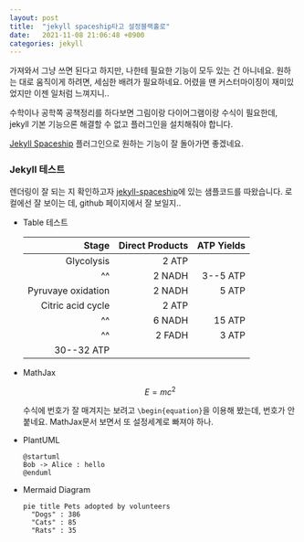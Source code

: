 ```yaml
---
layout: post
title:  "jekyll spaceship타고 설정블랙홀로"
date:   2021-11-08 21:06:48 +0900
categories: jekyll
---
```


가져와서 그냥 쓰면 된다고 하지만, 나한테 필요한 기능이 모두 있는 건 아니네요.
원하는 대로 움직이게 하려면, 세심한 배려가 필요하네요. 어렸을 땐 커스터마이징이 재미있었지만
이젠 일처럼 느껴지니..

수학이나 공학쪽 공책정리를 하다보면 그림이랑 다이어그램이랑 수식이 필요한데, jekyll 기본 기능으론
해결할 수 없고 플러그인을 설치해줘야 합니다.

[Jekyll Spaceship][jekyll-spaceship] 플러그인으로 원하는 기능이 잘 돌아가면 좋겠네요. 

### Jekyll 테스트

렌더링이 잘 되는 지 확인하고자 [jekyll-spaceship][jekyll-spaceship]에 있는 샘플코드를 따왔습니다.
로컬에선 잘 보이는 데, github 페이지에서 잘 보일지.. 

* Table 테스트

  |              Stage | Direct Products | ATP Yields |
  |-------------------:|----------------:|-----------:|
  |         Glycolysis |           2 ATP |            |
  |                 ^^ |          2 NADH |   3--5 ATP |
  | Pyruvaye oxidation |          2 NADH |      5 ATP |
  |  Citric acid cycle |           2 ATP |            |
  |                 ^^ |          6 NADH |     15 ATP |
  |                 ^^ |          2 FADH |      3 ATP |
  |         30--32 ATP |                 |            |

* MathJax

  $$
  \begin{equation}
  E = mc^2
  \end{equation}
  $$

  수식에 번호가 잘 매겨지는 보려고 `\begin{equation}`을 이용해 봤는데, 
  번호가 안 붙네요. MathJax문서 보면서 또 설정세계로 빠져야 하나. 

* PlantUML

  ```plantuml
  @startuml
  Bob -> Alice : hello
  @enduml
  ```

* Mermaid Diagram

  ```mermaid
  pie title Pets adopted by volunteers
    "Dogs" : 386
    "Cats" : 85
    "Rats" : 35
  ```

[jekyll-spaceship]: https://github.com/jeffreytse/jekyll-spaceship